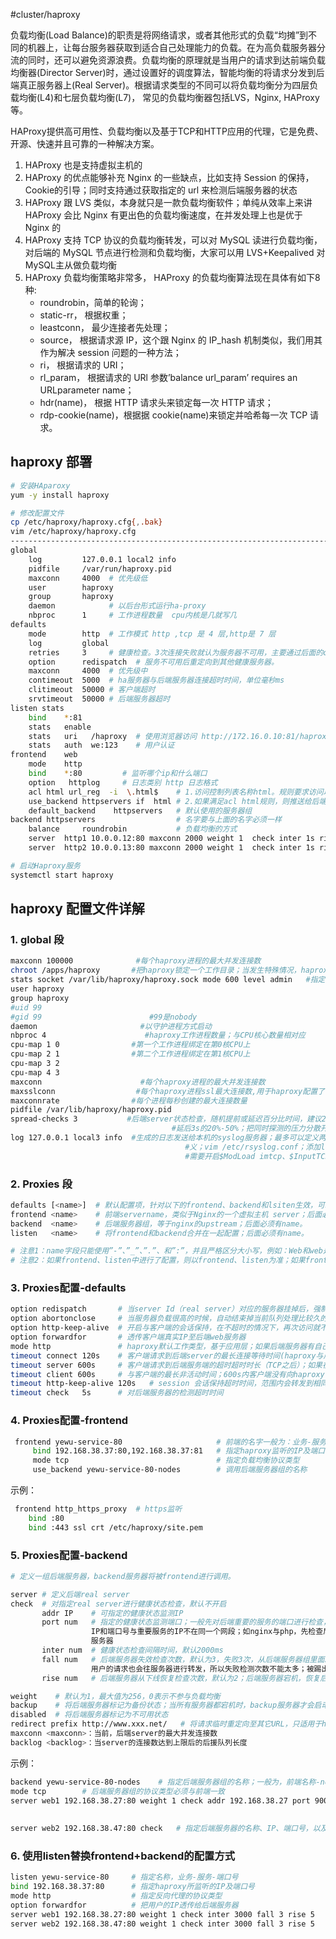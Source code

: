 #cluster/haproxy

负载均衡(Load Balance)的职责是将网络请求，或者其他形式的负载“均摊”到不同的机器上，让每台服务器获取到适合自己处理能力的负载。在为高负载服务器分流的同时，还可以避免资源浪费。负载均衡的原理就是当用户的请求到达前端负载均衡器(Director Server)时，通过设置好的调度算法，智能均衡的将请求分发到后端真正服务器上(Real Server)。根据请求类型的不同可以将负载均衡分为四层负载均衡(L4)和七层负载均衡(L7)， 常见的负载均衡器包括LVS，Nginx, HAProxy等。

HAProxy提供高可用性、负载均衡以及基于TCP和HTTP应用的代理，它是免费、开源、快速并且可靠的一种解决方案。

1. HAProxy 也是支持虚拟主机的
2. HAProxy 的优点能够补充 Nginx 的一些缺点，比如支持 Session 的保持，Cookie的引导；同时支持通过获取指定的 url 来检测后端服务器的状态
3. HAProxy 跟 LVS 类似，本身就只是一款负载均衡软件；单纯从效率上来讲HAProxy 会比 Nginx 有更出色的负载均衡速度，在并发处理上也是优于 Nginx 的
4. HAProxy 支持 TCP 协议的负载均衡转发，可以对 MySQL 读进行负载均衡，对后端的 MySQL 节点进行检测和负载均衡，大家可以用 LVS+Keepalived 对 MySQL主从做负载均衡
5. HAProxy 负载均衡策略非常多， HAProxy 的负载均衡算法现在具体有如下8种:
	- roundrobin，简单的轮询；
	- static-rr，     根据权重；
	- leastconn，  最少连接者先处理；
	- source，       根据请求源 IP，这个跟 Nginx 的 IP_hash 机制类似，我们用其作为解决 session 问题的一种方法；
	- ri，               根据请求的 URI；
	- rl_param，    根据请求的 URl 参数’balance url_param’ requires an URLparameter name；
	- hdr(name)， 根据 HTTP 请求头来锁定每一次 HTTP 请求；
	- rdp-cookie(name)，根据据 cookie(name)来锁定并哈希每一次 TCP 请求。

## haproxy 部署

```bash
# 安装HAparoxy
yum -y install haproxy

# 修改配置文件
cp /etc/haproxy/haproxy.cfg{,.bak} 
vim /etc/haproxy/haproxy.cfg
------------------------------------------------------------------------
global
    log         127.0.0.1 local2 info
    pidfile     /var/run/haproxy.pid
    maxconn     4000  # 优先级低
    user        haproxy
    group       haproxy
    daemon            # 以后台形式运行ha-proxy
    nbproc      1     # 工作进程数量  cpu内核是几就写几
defaults
    mode        http  # 工作模式 http ,tcp 是 4 层,http是 7 层   
    log         global
    retries     3     # 健康检查。3次连接失败就认为服务器不可用，主要通过后面的check检查
    option      redispatch  # 服务不可用后重定向到其他健康服务器。
    maxconn     4000  # 优先级中
    contimeout  5000  # ha服务器与后端服务器连接超时时间，单位毫秒ms
    clitimeout  50000 # 客户端超时
    srvtimeout  50000 # 后端服务器超时
listen stats
    bind    *:81
    stats   enable
    stats   uri   /haproxy  # 使用浏览器访问 http://172.16.0.10:81/haproxy,可以看到服务器状态  
    stats   auth  we:123    # 用户认证
frontend    web
    mode    http  
    bind    *:80         # 监听哪个ip和什么端口
    option   httplog     # 日志类别 http 日志格式
    acl html url_reg  -i  \.html$    # 1.访问控制列表名称html。规则要求访问以html结尾的url(可选)
    use_backend httpservers if  html # 2.如果满足acl html规则，则推送给后端服务器httpservers
    default_backend    httpservers   # 默认使用的服务器组
backend httpservers                  # 名字要与上面的名字必须一样
    balance     roundrobin           # 负载均衡的方式
    server  http1 10.0.0.12:80 maxconn 2000 weight 1  check inter 1s rise 2 fall 2
    server  http2 10.0.0.13:80 maxconn 2000 weight 1  check inter 1s rise 2 fall 2

# 启动Haproxy服务
systemctl start haproxy
```


## haproxy 配置文件详解

### 1. global 段

```bash
maxconn 100000              #每个haproxy进程的最大并发连接数
chroot /apps/haproxy       #把haproxy锁定一个工作目录；当发生特殊情况，haproxy被控制时，也只能在锁定的目录下，不能跳转到其他目录
stats socket /var/lib/haproxy/haproxy.sock mode 600 level admin   #指定socket文件路径及文件的权限
user haproxy
group haproxy
#uid 99
#gid 99                        #99是nobody
daemon                       #以守护进程方式启动
nbproc 4                      #haproxy工作进程数量；与CPU核心数量相对应
cpu-map 1 0                #第一个工作进程绑定在第0核CPU上
cpu-map 2 1                #第二个工作进程绑定在第1核CPU上
cpu-map 3 2
cpu-map 4 3
maxconn                      #每个haproxy进程的最大并发连接数
maxsslconn                  #每个haproxy进程ssl最大连接数,用于haproxy配置了证书的场景下
maxconnrate                #每个进程每秒创建的最大连接数量
pidfile /var/lib/haproxy/haproxy.pid
spread-checks 3           #后端server状态检查，随机提前或延迟百分比时间，建议2-5(20%-50%)之间；设置当前检测时间为3s，则会提前3s的20%-50%，或者 
                                    #延后3s的20%-50%；把同时探测的压力分散开
log 127.0.0.1 local3 info  #生成的日志发送给本机的syslog服务器；最多可以定义两个；定义的是local3设备，所以需要在syslog服务器的配置文件中进行定
                                       #义；vim /etc/rsyslog.conf；添加local3.* /var/log/haproxy.log，记录local3设备的所有级别的日志到指定文件中；并且 
                                       #需要开启$ModLoad imtcp、$InputTCPServerRun 514这两行，使用TCP协议进行日志转发；systemctl restart rsyslog
```

### 2. Proxies 段

```bash
defaults [<name>]  # 默认配置项，针对以下的frontend、backend和lsiten生效，可以多个name;defaults后面的name是一个可有可无的。
frontend <name>    # 前端servername，类似于Nginx的一个虚拟主机 server；后面必须有name。
backend  <name>    # 后端服务器组，等于nginx的upstream；后面必须有name。
listen   <name>    # 将frontend和backend合并在一起配置；后面必须有name。

# 注意1：name字段只能使用”-”、”_”、”.”、和”:”，并且严格区分大小写，例如：Web和web是完全不同的两组服务器。
# 注意2：如果frontend、listen中进行了配置，则以frontend、listen为准；如果frontend、listen中未进行配置，则以defaults配置为准。
```

### 3. Proxies配置-defaults

```bash
option redispatch       # 当server Id（real server）对应的服务器挂掉后，强制定向到其他健康的服务器  
option abortonclose     # 当服务器负载很高的时候，自动结束掉当前队列处理比较久的链接；一般长时间处理的服务器（连接数据库等），需要关闭该选项
option http-keep-alive  # 开启与客户端的会话保持，在不超时的情况下，再次访问就不需要TCP三次握手建立连接
option forwardfor       # 透传客户端真实IP至后端web服务器
mode http               # haproxy默认工作类型，基于应用层；如果后端服务器有自己的应用层协议，可单独在后端代理上定义协议类型；工作中一般为TCP
timeout connect 120s    # 客户端请求到后端server的最长连接等待时间(haproxy与后端服务器TCP三次握手之前)
timeout server 600s     # 客户端请求到后端服务端的超时超时时长（TCP之后）；如果在600s后端服务器还未给haproxy返回，则会报502（后端服务器超时）
timeout client 600s     # 与客户端的最长非活动时间；600s内客户端没有向haproxy请求资源，则haproxy将会主动切断与客户端的连接
timeout http-keep-alive 120s   # session 会话保持超时时间，范围内会转发到相同的后端服务器
timeout check   5s      # 对后端服务器的检测超时时间
```

### 4. Proxies配置-frontend

```bash
 frontend yewu-service-80                     # 前端的名字一般为：业务-服务-端口号
     bind 192.168.38.37:80,192.168.38.37:81   # 指定haproxy监听的IP及端口，可以是多个IP；也可以写成，IP:80-89，或者是sock文件
     mode tcp                                 # 指定负载均衡协议类型
     use_backend yewu-service-80-nodes        # 调用后端服务器组的名称
```

示例：

```bash
 frontend http_https_proxy  # https监听
    bind :80
    bind :443 ssl crt /etc/haproxy/site.pem
```

### 5. Proxies配置-backend

```bash
# 定义一组后端服务器，backend服务器将被frontend进行调用。

server # 定义后端real server
check  # 对指定real server进行健康状态检查，默认不开启
       addr IP    # 可指定的健康状态监测IP
       port num   # 指定的健康状态监测端口；一般先对后端重要的服务的端口进行检查，如果重要服务的端口存在，则进行后端服务器的负载均衡；一般反向代理的
                  IP和端口号与重要服务的IP不在同一个网段；如nginx与php，先检查后端nginx服务器的php的9000端口是否存在，存在才反向代理后端的nginx
                  服务器
       inter num  # 健康状态检查间隔时间，默认2000ms
       fall num   # 后端服务器失效检查次数，默认为3，失败3次，从后端服务器组里面踢出去；1次失败有可能是网络问题，所以设置为检测失败3次；检测的时候，
                  用户的请求也会往服务器进行转发，所以失败检测次数不能太多；被踢出去后，用户的请求将不会往该服务器转发
       rise num   # 后端服务器从下线恢复检查次数，默认为2；后端服务器宕机，恢复后，检查成功2次后，重新添加到haproxy反向代理的服务器组里面

weight    # 默认为1，最大值为256，0表示不参与负载均衡
backup    # 将后端服务器标记为备份状态；当所有服务器都宕机时，backup服务器才会启动，相当于say sorry服务器
disabled  # 将后端服务器标记为不可用状态
redirect prefix http://www.xxx.net/   # 将请求临时重定向至其它URL，只适用于http模式
maxconn <maxconn>：当前，后端server的最大并发连接数
backlog <backlog>：当server的连接数达到上限后的后援队列长度

```

示例：

```bash
backend yewu-service-80-nodes    # 指定后端服务器组的名称；一般为，前端名称-nodes
mode tcp        # 后端服务器组的协议类型必须与前端一致
server web1 192.168.38.27:80 weight 1 check addr 192.168.38.27 port 9000 inter 3s fall 3 rise 5   # 反向代理前，先检查192.168.38.37:9000
                                                                                                  # 端口是否可以访问，可访问才会进行反向代
                                                                                                  # 理；如果9000端口不能访问，则不进行反向代理
server web2 192.168.38.47:80 check   # 指定后端服务器的名称、IP、端口号，以及检查
```

### 6. 使用listen替换frontend+backend的配置方式

```bash
listen yewu-service-80     # 指定名称，业务-服务-端口号
bind 192.168.38.37:80      # 指定haproxy所监听的IP及端口号
mode http                  # 指定反向代理的协议类型
option forwardfor          # 把用户的IP透传给后端服务器
server web1 192.168.38.27:80 weight 1 check inter 3000 fall 3 rise 5     #指定后端服务器的名称、IP、端口号等
server web2 192.168.38.47:80 weight 1 check inter 3000 fall 3 rise 5
```
